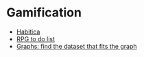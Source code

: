 # Gamification

- [Habitica](https://habitica.com/)
- [RPG to do list](https://play.google.com/store/apps/details?id=com.levor.liferpgtasks&hl=it)
- [Graphs: find the dataset that fits the graph](https://www.graphs.world/)
